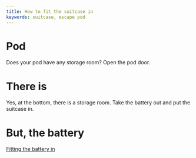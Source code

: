 ```yaml
---
title: How to fit the suitcase in
keywords: suitcase, escape pod
---
```

# Pod
Does your pod have any storage room? Open the pod door.

# There is
Yes, at the bottom, there is a storage room. Take the battery out and put the suitcase in.

# But, the battery
[Fitting the battery in](02-battery.md)
